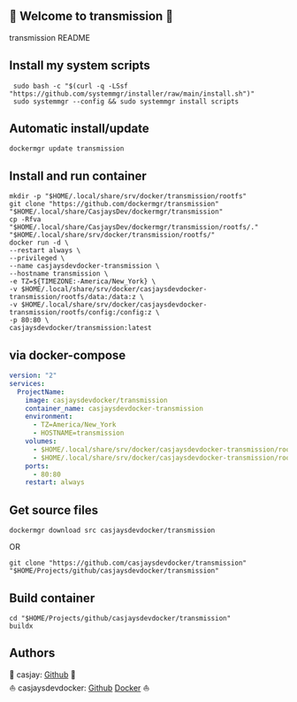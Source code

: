 ## 👋 Welcome to transmission 🚀  

transmission README  
  
  
## Install my system scripts  

```shell
 sudo bash -c "$(curl -q -LSsf "https://github.com/systemmgr/installer/raw/main/install.sh")"
 sudo systemmgr --config && sudo systemmgr install scripts  
```
  
## Automatic install/update  
  
```shell
dockermgr update transmission
```
  
## Install and run container
  
```shell
mkdir -p "$HOME/.local/share/srv/docker/transmission/rootfs"
git clone "https://github.com/dockermgr/transmission" "$HOME/.local/share/CasjaysDev/dockermgr/transmission"
cp -Rfva "$HOME/.local/share/CasjaysDev/dockermgr/transmission/rootfs/." "$HOME/.local/share/srv/docker/transmission/rootfs/"
docker run -d \
--restart always \
--privileged \
--name casjaysdevdocker-transmission \
--hostname transmission \
-e TZ=${TIMEZONE:-America/New_York} \
-v $HOME/.local/share/srv/docker/casjaysdevdocker-transmission/rootfs/data:/data:z \
-v $HOME/.local/share/srv/docker/casjaysdevdocker-transmission/rootfs/config:/config:z \
-p 80:80 \
casjaysdevdocker/transmission:latest
```
  
## via docker-compose  
  
```yaml
version: "2"
services:
  ProjectName:
    image: casjaysdevdocker/transmission
    container_name: casjaysdevdocker-transmission
    environment:
      - TZ=America/New_York
      - HOSTNAME=transmission
    volumes:
      - $HOME/.local/share/srv/docker/casjaysdevdocker-transmission/rootfs/data:/data:z
      - $HOME/.local/share/srv/docker/casjaysdevdocker-transmission/rootfs/config:/config:z
    ports:
      - 80:80
    restart: always
```
  
## Get source files  
  
```shell
dockermgr download src casjaysdevdocker/transmission
```
  
OR
  
```shell
git clone "https://github.com/casjaysdevdocker/transmission" "$HOME/Projects/github/casjaysdevdocker/transmission"
```
  
## Build container  
  
```shell
cd "$HOME/Projects/github/casjaysdevdocker/transmission"
buildx 
```
  
## Authors  
  
🤖 casjay: [Github](https://github.com/casjay) 🤖  
⛵ casjaysdevdocker: [Github](https://github.com/casjaysdevdocker) [Docker](https://hub.docker.com/u/casjaysdevdocker) ⛵  
